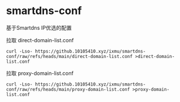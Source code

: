 # smartdns-conf
基于Smartdns IP优选的配置

拉取 direct-domain-list.conf

```
curl -Lso- https://github.10105410.xyz/ixmu/smartdns-conf/raw/refs/heads/main/direct-domain-list.conf >direct-domain-list.conf
```

拉取 proxy-domain-list.conf

```
curl -Lso- https://github.10105410.xyz/ixmu/smartdns-conf/raw/refs/heads/main/proxy-domain-list.conf >proxy-domain-list.conf
```
